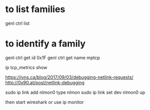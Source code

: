 

# to list families
genl ctrl list

# to identify a family
genl ctrl get id 0x1F
genl ctrl get name mptcp

ip tcp_metrics show

https://jvns.ca/blog/2017/09/03/debugging-netlink-requests/
http://0x90.at/post/netlink-debugging

sudo ip link add nlmon0 type nlmon
sudo ip link set dev nlmon0 up

then start wireshark
or use
ip monitor
